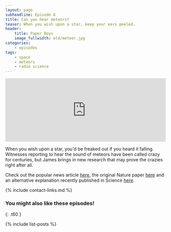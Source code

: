 ```yaml
---
layout: page
subheadline: Episode 8
title: Can you hear meteors?
teaser: When you wish upon a star, keep your ears peeled.
header:
    title: Paper Boys
    image_fullwidth: old/meteor.jpg
categories:
    - episodes
tags:
    - space
    - meteors
    - radio science
---
```


<iframe src="https://pinecast.com/player/6c04f5e9-bbdb-4516-9580-fc9bfb8da021?theme=thick" seamless height="200" style="border:0" class="pinecast-embed" frameborder="0" width="100%"></iframe>

When you wish upon a star, you'd be freaked out if you heard it falling. Witnesses reporting to hear the sound of meteors have been called crazy for centuries, but James brings in new research that may prove the crazies right after all.

Check out the popular news article [here](https://www.livescience.com/38651-meteor-sound-electrophonics-perseids.html), the original Nature paper [here](https://www.nature.com/articles/285464a0) and an alternative explanation recently published in Science [here](https://www.nature.com/articles/srep41251).


{% include contact-links.md %}


### You might also like these episodes!
{: .t60 }

{% include list-posts %}
